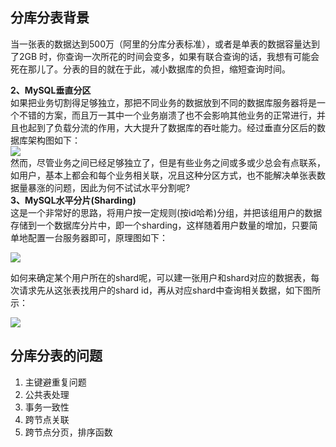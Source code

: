 <a name="QV14C"></a>
## 分库分表背景
当一张表的数据达到500万（阿里的分库分表标准），或者是单表的数据容量达到了2GB 时，你查询一次所花的时间会变多，如果有联合查询的话，我想有可能会死在那儿了。分表的目的就在于此，减小数据库的负担，缩短查询时间。

**2、MySQL垂直分区**<br />如果把业务切割得足够独立，那把不同业务的数据放到不同的数据库服务器将是一个不错的方案，而且万一其中一个业务崩溃了也不会影响其他业务的正常进行，并且也起到了负载分流的作用，大大提升了数据库的吞吐能力。经过垂直分区后的数据库架构图如下：<br />![](https://cdn.nlark.com/yuque/0/2022/jpeg/297975/1652690122505-cfa7af9a-c8a7-4536-8c25-2dc49a16debe.jpeg#clientId=u9d4df7d7-5d25-4&from=paste&id=uc8dddea2&originHeight=432&originWidth=640&originalType=url&ratio=1&rotation=0&showTitle=false&status=done&style=none&taskId=u303e1168-004f-436f-b8e8-3112e68c538&title=)<br />然而，尽管业务之间已经足够独立了，但是有些业务之间或多或少总会有点联系，如用户，基本上都会和每个业务相关联，况且这种分区方式，也不能解决单张表数据量暴涨的问题，因此为何不试试水平分割呢?<br />**3、MySQL水平分片(Sharding)**<br />这是一个非常好的思路，将用户按一定规则(按id哈希)分组，并把该组用户的数据存储到一个数据库分片中，即一个sharding，这样随着用户数量的增加，只要简单地配置一台服务器即可，原理图如下：

![](https://cdn.nlark.com/yuque/0/2022/jpeg/297975/1652690136698-5497172c-fa37-4784-b44e-34381fe915f8.jpeg#clientId=u9d4df7d7-5d25-4&from=paste&id=u2c57cc9d&originHeight=390&originWidth=640&originalType=url&ratio=1&rotation=0&showTitle=false&status=done&style=none&taskId=u21ba70b7-ece8-4108-a3ce-88218893559&title=)

如何来确定某个用户所在的shard呢，可以建一张用户和shard对应的数据表，每次请求先从这张表找用户的shard id，再从对应shard中查询相关数据，如下图所示：

![](https://cdn.nlark.com/yuque/0/2022/jpeg/297975/1652690220175-a13af68f-d251-47ee-bf71-06d654a72193.jpeg#clientId=u9d4df7d7-5d25-4&from=paste&id=uca845b2a&originHeight=426&originWidth=640&originalType=url&ratio=1&rotation=0&showTitle=false&status=done&style=none&taskId=ue4ab0bae-7e92-4f9c-9744-6a5b970e1fc&title=)

<a name="gCv5A"></a>
## 分库分表的问题

1. 主键避重复问题
2. 公共表处理
3. 事务一致性
4. 跨节点关联
5. 跨节点分页，排序函数
